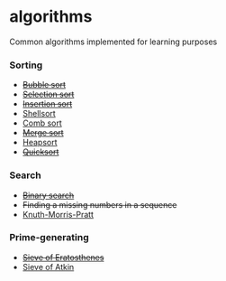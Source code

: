 algorithms
==========

Common algorithms implemented for learning purposes

### Sorting
- <del>[Bubble sort](http://en.wikipedia.org/wiki/Bubble_sort)</del>
- <del>[Selection sort](http://en.wikipedia.org/wiki/Selection_sort)</del>
- <del>[Insertion sort](http://en.wikipedia.org/wiki/Insertion_sort)</del>
- [Shellsort](http://en.wikipedia.org/wiki/Shellsort)
- [Comb sort](http://en.wikipedia.org/wiki/Comb_sort)
- <del>[Merge sort](http://en.wikipedia.org/wiki/Merge_sort)</del>
- [Heapsort](http://en.wikipedia.org/wiki/Heapsort)
- <del>[Quicksort](http://en.wikipedia.org/wiki/Quick_sort)</del>

### Search
- <del>[Binary search](http://en.wikipedia.org/wiki/Binary_search)</del>
- <del>Finding a missing numbers in a sequence</del>
- [Knuth-Morris-Pratt](http://en.wikipedia.org/wiki/Knuth%E2%80%93Morris%E2%80%93Pratt_algorithm)

### Prime-generating
- <del>[Sieve of Eratosthenes](http://en.wikipedia.org/wiki/Sieve_of_Eratosthenes)</del>
- [Sieve of Atkin](http://en.wikipedia.org/wiki/Sieve_of_Atkin)
